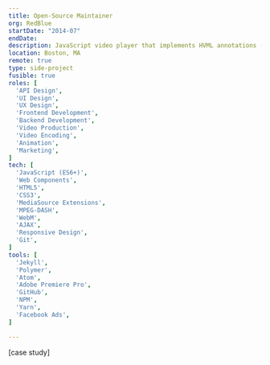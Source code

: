 ```yaml
---
title: Open-Source Maintainer
org: RedBlue
startDate: "2014-07"
endDate:
description: JavaScript video player that implements HVML annotations (see below). Allows content producers to create “hypervideo” (interactive online video), such as choose-your-own-story films.
location: Boston, MA
remote: true
type: side-project
fusible: true
roles: [
  'API Design',
  'UI Design',
  'UX Design',
  'Frontend Development',
  'Backend Development',
  'Video Production',
  'Video Encoding',
  'Animation',
  'Marketing',
]
tech: [
  'JavaScript (ES6+)',
  'Web Components',
  'HTML5',
  'CSS3',
  'MediaSource Extensions',
  'MPEG-DASH',
  'WebM',
  'AJAX',
  'Responsive Design',
  'Git',
]
tools: [
  'Jekyll',
  'Polymer',
  'Atom',
  'Adobe Premiere Pro',
  'GitHub',
  'NPM',
  'Yarn',
  'Facebook Ads',
]

---
```


[case study]

